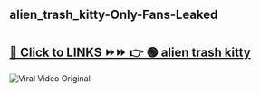 
 ## alien_trash_kitty-Only-Fans-Leaked

# <h2><a href="https://clipsfans.com/alien_trash_kitty&ref=git">🔗 Click to LINKS ⏩⏩ 👉 🟢 alien trash kitty </a></h2>

<a href="https://clipsfans.com/alien_trash_kitty&ref=git" rel="nofollow" data-target="animated-image.originalLink"><img src="https://i.ibb.co.com/xMMVF88/686577567.gif" alt="Viral Video Original" style="max-width: 100%; display: inline-block;" data-target="animated-image.originalImage"></a>
